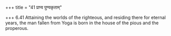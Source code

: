 +++
title = "41 प्राप्य पुण्यकृताम्"

+++
6.41 Attaining the worlds of the righteous, and residing there for
eternal years, the man fallen from Yoga is born in the house of the
pious and the properous.
